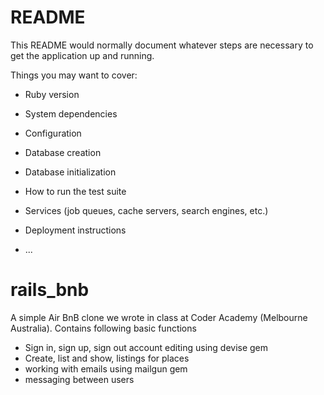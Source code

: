 # README

This README would normally document whatever steps are necessary to get the
application up and running.

Things you may want to cover:

* Ruby version

* System dependencies

* Configuration

* Database creation

* Database initialization

* How to run the test suite

* Services (job queues, cache servers, search engines, etc.)

* Deployment instructions

* ...
# rails_bnb
A simple Air BnB clone we wrote in class at Coder Academy (Melbourne Australia).
Contains following basic functions
- Sign in, sign up, sign out account editing using devise gem
- Create, list and show, listings for places
- working with emails using mailgun gem
- messaging between users
